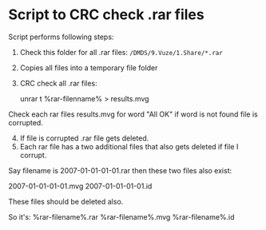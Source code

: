 # Script to CRC check .rar files

Script performs following steps:

1) Check this folder for all .rar files: `/DMDS/9.Vuze/1.Share/*.rar`
2) Copies all files into a temporary file folder
3) CRC check all .rar files:

    unrar t %rar-filenname% > results.mvg

  Check each rar files results.mvg for word "All OK" if word is not found file is corrupted.

4) If file is corrupted .rar file gets deleted.
5) Each rar file has a two additional files that also gets deleted if file I corrupt.

Say filename is 2007-01-01-01-01.rar then these two files also exist:

2007-01-01-01-01.mvg
2007-01-01-01-01.id

These files should be deleted also.

So it's: %rar-filename%.rar
%rar-filename%.mvg
%rar-filename%.id


